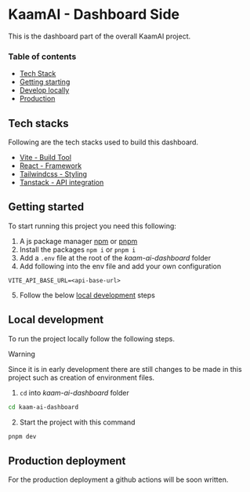 # KaamAI - Dashboard Side

This is the dashboard part of the overall KaamAI project.

### Table of contents

- [Tech Stack](#tech-stacks)
- [Getting starting](#getting-started)
- [Develop locally](#local-development)
- [Production](#production-deployment)

## Tech stacks

Following are the tech stacks used to build this dashboard.

- [Vite - Build Tool](https://vite.dev/)
- [React - Framework](https://react.dev/)
- [Tailwindcss - Styling](https://tailwindcss.com/)
- [Tanstack - API integration](https://tanstack.com/)

## Getting started

To start running this project you need this following:

1. A js package manager [npm](https://www.npmjs.com/) or [pnpm](https://pnpm.io/)
2. Install the packages `npm i` or `pnpm i`
3. Add a `.env` file at the root of the _kaam-ai-dashboard_ folder
4. Add following into the env file and add your own configuration

```env
VITE_API_BASE_URL=<api-base-url>
```

5. Follow the below [local development](#local-development) steps

## Local development

To run the project locally follow the following steps.

> [!Warning]
>
> Since it is in early development there are still changes to be made in this project such as creation of environment files.

1. `cd` into _kaam-ai-dashboard_ folder

```bash
cd kaam-ai-dashboard
```

2. Start the project with this command

```bash
pnpm dev
```

## Production deployment

For the production deployment a github actions will be soon written.
